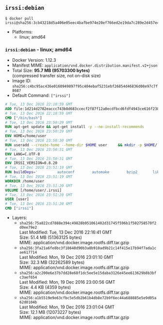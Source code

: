 ## `irssi:debian`

```console
$ docker pull irssi@sha256:3cb43218d5a406e05eec4bafbe974e20ef766ed2e19da7c289e2d457e4837456
```

-	Platforms:
	-	linux; amd64

### `irssi:debian` - linux; amd64

-	Docker Version: 1.12.3
-	Manifest MIME: `application/vnd.docker.distribution.manifest.v2+json`
-	Total Size: **95.7 MB (95703300 bytes)**  
	(compressed transfer size, not on-disk size)
-	Image ID: `sha256:c4bc95ac436e0160949897f95c404ebaf5231ebf26854d46836d08e97c7f8687`
-	Default Command: `["irssi"]`

```dockerfile
# Tue, 13 Dec 2016 22:10:59 GMT
ADD file:1d214d2782eaccc743b8d683ccecf2f87f12a0ecdfbcd6fdf4943ce616f23870 in / 
# Tue, 13 Dec 2016 22:10:59 GMT
CMD ["/bin/bash"]
# Tue, 13 Dec 2016 23:50:29 GMT
RUN apt-get update && apt-get install -y --no-install-recommends 		ca-certificates 		libdatetime-perl 		libglib2.0-0 		libwww-perl 		perl 		wget 	&& rm -rf /var/lib/apt/lists/*
# Tue, 13 Dec 2016 23:50:29 GMT
ENV HOME=/home/user
# Tue, 13 Dec 2016 23:50:30 GMT
RUN useradd --create-home --home-dir $HOME user 	&& mkdir -p $HOME/.irssi 	&& chown -R user:user $HOME
# Tue, 13 Dec 2016 23:50:31 GMT
ENV LANG=C.UTF-8
# Tue, 13 Dec 2016 23:50:31 GMT
ENV IRSSI_VERSION=0.8.20
# Tue, 13 Dec 2016 23:51:19 GMT
RUN buildDeps=' 		autoconf 		automake 		bzip2 		libglib2.0-dev 		libncurses-dev 		libperl-dev 		libssl-dev 		libtool 		lynx 		make 		pkg-config 		xz-utils 	' 	&& set -x 	&& apt-get update && apt-get install -y $buildDeps --no-install-recommends 	&& rm -rf /var/lib/apt/lists/* 	&& wget "https://github.com/irssi/irssi/releases/download/${IRSSI_VERSION}/irssi-${IRSSI_VERSION}.tar.xz" -O /tmp/irssi.tar.xz 	&& wget "https://github.com/irssi/irssi/releases/download/${IRSSI_VERSION}/irssi-${IRSSI_VERSION}.tar.xz.asc" -O /tmp/irssi.tar.xz.asc 	&& export GNUPGHOME="$(mktemp -d)" 	&& gpg --keyserver ha.pool.sks-keyservers.net --recv-keys 7EE65E3082A5FB06AC7C368D00CCB587DDBEF0E1 	&& gpg --batch --verify /tmp/irssi.tar.xz.asc /tmp/irssi.tar.xz 	&& rm -r "$GNUPGHOME" /tmp/irssi.tar.xz.asc 	&& mkdir -p /usr/src/irssi 	&& tar -xf /tmp/irssi.tar.xz -C /usr/src/irssi --strip-components 1 	&& rm /tmp/irssi.tar.xz 	&& cd /usr/src/irssi 	&& ./configure 		--enable-true-color 		--with-bot 		--with-proxy 		--with-socks 	&& make -j$(nproc) 	&& make install 	&& rm -rf /usr/src/irssi 	&& apt-get purge -y --auto-remove $buildDeps
# Tue, 13 Dec 2016 23:51:19 GMT
WORKDIR /home/user
# Tue, 13 Dec 2016 23:51:20 GMT
VOLUME [/home/user/.irssi]
# Tue, 13 Dec 2016 23:51:20 GMT
USER [user]
# Tue, 13 Dec 2016 23:51:20 GMT
CMD ["irssi"]
```

-	Layers:
	-	`sha256:75a822cd7888e394c49828b951061402d31745f596b1f502758570f2d0ee79e2`  
		Last Modified: Tue, 13 Dec 2016 22:16:41 GMT  
		Size: 51.4 MB (51363125 bytes)  
		MIME: application/vnd.docker.image.rootfs.diff.tar.gzip
	-	`sha256:3fa21a6fe8bc3f18648d90b3a8b910ad9b21c14f415e17b94f7ada1cae617714`  
		Last Modified: Mon, 19 Dec 2016 23:01:10 GMT  
		Size: 32.3 MB (32262589 bytes)  
		MIME: application/vnd.docker.image.rootfs.diff.tar.gzip
	-	`sha256:a2c200e6e37b7dd28e68f1dc5ee5e15daba3126e45ee613629b8b3bfc3aef654`  
		Last Modified: Mon, 19 Dec 2016 23:00:56 GMT  
		Size: 4.4 KB (4359 bytes)  
		MIME: application/vnd.docker.image.rootfs.diff.tar.gzip
	-	`sha256:a1b5519e9e63cfbc5e5db2b61b4db8e72b9f6ec44a688885e5e9d05a62d0104b`  
		Last Modified: Mon, 19 Dec 2016 23:01:04 GMT  
		Size: 12.1 MB (12073227 bytes)  
		MIME: application/vnd.docker.image.rootfs.diff.tar.gzip

